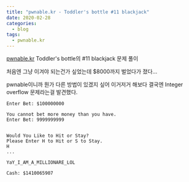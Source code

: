 ```yaml
---
title: "pwnable.kr - Toddler's bottle #11 blackjack"
date: 2020-02-28
categories:
  - blog
tags:
  - pwnable.kr
---
```


[pwnable.kr][pwnable.kr] Toddler's bottle의 #11 blackjack 문제 풀이

처음엔 그냥 이겨야 되는건가 싶었는데 $8000까지 벌었다가 졌다...

pwnable이니까 뭔가 다른 방법이 있겠지 싶어 이거저거 해보다 결국엔 Integer overflow 문제라는걸 발견했다.

~~~
Enter Bet: $100000000

You cannot bet more money than you have.
Enter Bet: 9999999999


Would You Like to Hit or Stay?
Please Enter H to Hit or S to Stay.
H
... 

YaY_I_AM_A_MILLIONARE_LOL

Cash: $1410065907
~~~

[pwnable.kr]: https://pwnable.kr